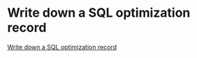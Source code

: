 # Write down a SQL optimization record
[Write down a SQL optimization record](https://aiwithcloud.com/2022/09/16/write_down_a_sql_optimization_record/)